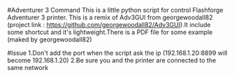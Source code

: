 #Adventurer 3 Command
This is a little python script for control Flashforge Adventurer 3 printer. This is a remix of Adv3GUI from georgewoodall82 (project link : https://github.com/georgewoodall82/Adv3GUI).It include some shortcut and it's lightweight.There is a PDF file for some example (maked by georgewoodall82)

#Issue
1.Don't add the port when the script ask the ip (192.168.1.20:8899 will become 192.168.1.20)
2.Be sure you and the printer are connected to the same network